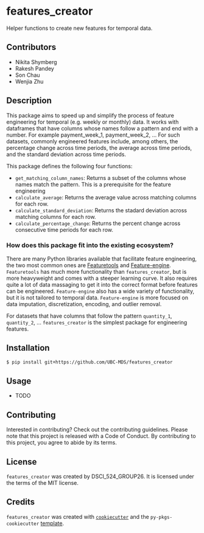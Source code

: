 # features_creator

Helper functions to create new features for temporal data.

## Contributors

- Nikita Shymberg
- Rakesh Pandey
- Son Chau
- Wenjia Zhu

## Description

This package aims to speed up and simplify the process of feature engineering for temporal (e.g. weekly or monthly) data.
It works with dataframes that have columns whose names follow a pattern and end with a number. For example payment_week_1, payment_week_2, ...
For such datasets, commonly engineered features include, among others, the percentage change across time periods, the average across time periods, and the standard deviation across time periods.

This package defines the following four functions:

- `get_matching_column_names`: Returns a subset of the columns whose names match the pattern. This is a prerequisite for the feature engineering
- `calculate_average`: Returns the average value across matching columns for each row.
- `calculate_standard_deviation`: Returns the stadard deviation across matching columns for each row.
- `calculate_percentage_change`: Returns the percent change across consecutive time periods for each row.

### How does this package fit into the existing ecosystem?

There are many Python libraries available that facilitate feature engineering,
the two most common ones are [Featuretools](https://www.featuretools.com/) and [Feature-engine](https://feature-engine.readthedocs.io/en/1.2.x/).
`Featuretools` has much more functionality than `features_creator`, but is more heavyweight and comes with a steeper learning curve.
It also requires quite a lot of data massaging to get it into the correct format before features can be engineered.
`Feature-engine` also has a wide variety of functionality, but it is not tailored to temporal data.
`Feature-engine` is more focused on data imputation, discretization, encoding, and outlier removal.

For datasets that have columns that follow the pattern `quantity_1`, `quantity_2`, ... `features_creator` is the simplest package for engineering features.

## Installation

```bash
$ pip install git+https://github.com/UBC-MDS/features_creator
```

## Usage

- TODO

## Contributing

Interested in contributing? Check out the contributing guidelines. Please note that this project is released with a Code of Conduct. By contributing to this project, you agree to abide by its terms.

## License

`features_creator` was created by DSCI_524_GROUP26. It is licensed under the terms of the MIT license.

## Credits

`features_creator` was created with [`cookiecutter`](https://cookiecutter.readthedocs.io/en/latest/) and the `py-pkgs-cookiecutter` [template](https://github.com/py-pkgs/py-pkgs-cookiecutter).
